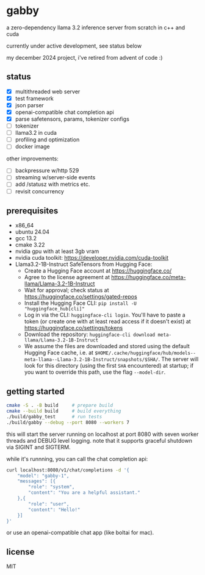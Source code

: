 # gabby

a zero-dependency llama 3.2 inference server from scratch in c++ and cuda

currently under active development, see status below

my december 2024 project, i've retired from advent of code :)

## status

- [x] multithreaded web server
- [x] test framework
- [x] json parser
- [x] openai-compatible chat completion api
- [x] parse safetensors, params, tokenizer configs
- [ ] tokenizer
- [ ] llama3.2 in cuda
- [ ] profiling and optimization
- [ ] docker image

other improvements:

- [ ] backpressure w/http 529
- [ ] streaming w/server-side events
- [ ] add /statusz with metrics etc.
- [ ] revisit concurrency

## prerequisites

- x86_64
- ubuntu 24.04
- gcc 13.2
- cmake 3.22
- nvidia gpu with at least 3gb vram
- nvidia cuda toolkit: https://developer.nvidia.com/cuda-toolkit
- Llama3.2-1B-Instruct SafeTensors from Hugging Face:
    + Create a Hugging Face account at https://huggingface.co/
    + Agree to the license agreement at https://huggingface.co/meta-llama/Llama-3.2-1B-Instruct
    + Wait for approval; check status at https://huggingface.co/settings/gated-repos
    + Install the Hugging Face CLI: `pip install -U "huggingface_hub[cli]"`
    + Log in via the CLI: `huggingface-cli login`. You'll have to paste a token (or create one with at least read access if it doesn't exist) at https://huggingface.co/settings/tokens
    + Download the repository: `huggingface-cli download meta-llama/Llama-3.2-1B-Instruct`
    + We assume the files are downloaded and stored using the default Hugging Face cache, i.e. at `$HOME/.cache/huggingface/hub/models--meta-llama--Llama-3.2-1B-Instruct/snapshots/$SHA/`. The server will look for this directory (using the first `SHA` encountered) at startup; if you want to override this path, use the flag `--model-dir`.

## getting started

```bash
cmake -S . -B build     # prepare build
cmake --build build     # build everything
./build/gabby_test      # run tests
./build/gabby --debug --port 8080 --workers 7
```

this will start the server running on localhost at port 8080 with
seven worker threads and DEBUG level logging. note that it supports
graceful shutdown via SIGINT and SIGTERM.

while it's runnning, you can call the chat completion api:

```bash
curl localhost:8080/v1/chat/completions -d '{
    "model": "gabby-1",
    "messages": [{
        "role": "system",
        "content": "You are a helpful assistant."
    },{
        "role": "user",
        "content": "Hello!"
    }]
}'
```

or use an openai-compatible chat app (like boltai for mac).

## license

MIT
